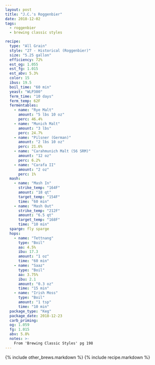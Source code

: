 ```yaml
---
layout: post
title: "J.C.'s Roggenbier"
date: 2018-12-02
tags:
  - roggenbier
  - brewing classic styles

recipe:
  type: "All Grain"
  style: "27 - Historical (Roggenbier)"
  size: "5.25 gallon"
  efficiency: 72%
  est_og: 1.055
  est_fg: 1.015
  est_abv: 5.3%
  color: 15
  ibus: 19.5
  boil_time: "60 min"
  yeast: "WLP300"
  ferm_time: "10 days"
  ferm_temp: 62F
  fermentables:
    - name: "Rye Malt"
      amount: "5 lbs 10 oz"
      perc: 46.4%
    - name: "Munich Malt"
      amount: "3 lbs"
      perc: 24.7%
    - name: "Pilsner (German)"
      amount: "2 lbs 10 oz"
      perc: 21.6%
    - name: "Carahmunich Malt (56 SRM)"
      amount: "12 oz"
      perc: 6.2%
    - name: "Carafa II"
      amount: "2 oz"
      perc: 1%
  mash:
    - name: "Mash In"
      strike_temp: "164F"
      amount: "18 qt"
      target_temp: "154F"
      time: "60 min"
    - name: "Mash Out"
      strike_temp: "212F"
      amount: "6.5 qt"
      target_temp: "168F"
      time: "10 min"
  sparge: fly sparge
  hops:
    - name: "Tettnang"
      type: "Boil"
      aa: 4.5%
      ibu: 17.3
      amount: "1 oz"
      time: "60 min"
    - name: "Saaz"
      type: "Boil"
      aa: 3.75%
      ibu: 2.1
      amount: "0.3 oz"
      time: "15 min"
    - name: "Irish Moss"
      type: "Boil"
      amount: "1 tsp"
      time: "10 min"
  package_type: "Keg"
  package_date: 2018-12-23
  carb_priming:
  og: 1.059
  fg: 1.015
  abv: 5.8%
  notes: >-
    From 'Brewing Classic Styles' pg 198
---
```

{% include other_brews.markdown %}
{% include recipe.markdown %}
